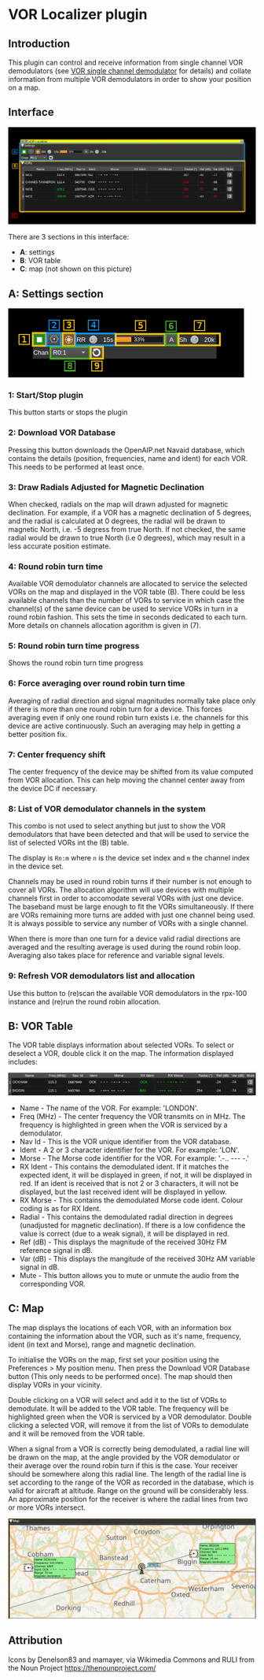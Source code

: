 <h1>VOR Localizer plugin</h1>

<h2>Introduction</h2>

This plugin can control and receive information from single channel VOR demodulators (see [VOR single channel demodulator](../../channelrx/demodvorsc/readme.md) for details) and collate information from multiple VOR demodulators in order to show your position on a map.

<h2>Interface</h2>

![VOR Localizer plugin GUI](../../../doc/img/VORLocalizer_plugin.png)

There are 3 sections in this interface:
  - **A**: settings
  - **B**: VOR table
  - **C**: map (not shown on this picture)

<h2>A: Settings section</h2>

![VOR Localizer settings](../../../doc/img/VORLocalizer_settings.png)

<h3>1: Start/Stop plugin</h3>

This button starts or stops the plugin

<h3>2: Download VOR Database</h3>

Pressing this button downloads the OpenAIP.net Navaid database, which contains the details (position, frequencies, name and ident) for each VOR. This needs to be performed at least once.

<h3>3: Draw Radials Adjusted for Magnetic Declination</h3>

When checked, radials on the map will drawn adjusted for magnetic declination. For example, if a VOR has a magnetic declination of 5 degrees, and the radial is calculated at 0 degrees, the radial will be drawn to magnetic North, i.e. -5 degress from true North. If not checked, the same radial would be drawn to true North (i.e 0 degrees), which may result in a less accurate position estimate.

<h3>4: Round robin turn time</h3>

Available VOR demodulator channels are allocated to service the selected VORs on the map and displayed in the VOR table (B). There could be less available channels than the number of VORs to service in which case the channel(s) of the same device can be used to service VORs in turn in a round robin fashion. This sets the time in seconds dedicated to each turn. More details on channels allocation agorithm is given in (7).

<h3>5: Round robin turn time progress</h3>

Shows the round robin turn time progress

<h3>6: Force averaging over round robin turn time</h3>

Averaging of radial direction and signal magnitudes normally take place only if there is more than one round robin turn for a device. This forces averaging even if only one round robin turn exists i.e. the channels for this device are active continuously. Such an averaging may help in getting a better position fix.

<h3>7: Center frequency shift</h3>

The center frequency of the device may be shifted from its value computed from VOR allocation. This can help moving the channel center away from the device DC if necessary.

<h3>8: List of VOR demodulator channels in the system</h3>

This combo is not used to select anything but just to show the VOR demodulators that have been detected and that will be used to service the list of selected VORs int the (B) table.

The display is `Rn:m` where `n` is the device set index and `m` the channel index in the device set.

Channels may be used in round robin turns if their number is not enough to cover all VORs. The allocation algorithm will use devices with multiple channels first in order to accomodate several VORs with just one device. The baseband must be large enough to fit the VORs simultaneously. If there are VORs remaining more turns are added with just one channel being used. It is always possible to service any number of VORs with a single channel.

When there is more than one turn for a device valid radial directions are averaged and the resulting average is used during the round robin loop. Averaging also takes place for reference and variable signal levels.

<h3>9: Refresh VOR demodulators list and allocation</h3>

Use this button to (re)scan the available VOR demodulators in the rpx-100 instance and (re)run the round robin allocation.

<h2>B: VOR Table</h2>

The VOR table displays information about selected VORs. To select or deselect a VOR, double click it on the map. The information displayed includes:

![VOR Demodulator Table](../../../doc/img/VORLocalizer_table.png)

* Name - The name of the VOR. For example: 'LONDON'.
* Freq (MHz) - The center frequency the VOR transmits on in MHz. The frequency is highlighted in green when the VOR is serviced by a demodulator.
* Nav Id - This is the VOR unique identifier from the VOR database.
* Ident - A 2 or 3 character identifier for the VOR. For example: 'LON'.
* Morse - The Morse code identifier for the VOR. For example: '.-.. --- -.'
* RX Ident - This contains the demodulated ident. If it matches the expected ident, it will be displayed in green, if not, it will be displayed in red. If an ident is received that is not 2 or 3 characters, it will not be displayed, but the last received ident will be displayed in yellow.
* RX Morse - This contains the demodulated Morse code ident. Colour coding is as for RX Ident.
* Radial - This contains the demodulated radial direction in degrees (unadjusted for magnetic declination). If there is a low confidence the value is correct (due to a weak signal), it will be displayed in red.
* Ref (dB) - This displays the magnitude of the received 30Hz FM reference signal in dB.
* Var (dB) - This displays the mangitude of the received 30Hz AM variable signal in dB.
* Mute - This button allows you to mute or unmute the audio from the corresponding VOR.

<h2>C: Map</h2>

The map displays the locations of each VOR, with an information box containing the information about the VOR, such as it's name, frequency, ident (in text and Morse), range and magnetic declination.

To initialise the VORs on the map, first set your position using the Preferences > My position menu. Then press the Download VOR Database button (This only needs to be performed once). The map should then display VORs in your vicinity.

Double clicking on a VOR will select and add it to the list of VORs to demodulate. It will be added to the VOR table. The frequency will be highlighted green when the VOR is serviced by a VOR demodulator. Double clicking a selected VOR, will remove it from the list of VORs to demodulate and it will be removed from the VOR table.

When a signal from a VOR is correctly being demodulated, a radial line will be drawn on the map, at the angle provided by the VOR demodulator or their average over the round robin turn if this is the case. Your receiver should be somewhere along this radial line. The length of the radial line is set according to the range of the VOR as recorded in the database, which is valid for aircraft at altitude. Range on the ground will be considerably less. An approximate position for the receiver is where the radial lines from two or more VORs intersect.

![VOR Demodulator Map](../../../doc/img/VORDemod_plugin_map.png)

<h2>Attribution</h2>

Icons by Denelson83 and mamayer, via Wikimedia Commons and RULI from the Noun Project https://thenounproject.com/

